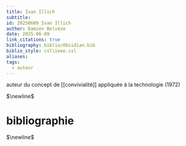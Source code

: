```yaml
---
title: Ivan Illich
subtitle: 
id: 20250609_Ivan Illich
author: Damien Belvèze
date: 2025-06-09
link_citations: true
bibliography: biblio/Obsidian.bib
biblio_style: csl\ieee.csl
aliases: 
tags:
  - auteur
---
```

auteur du concept de [[convivialité]] appliquée à la technologie (1972)



$\newline$
# bibliographie
$\newline$






